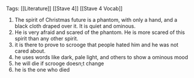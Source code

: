 Tags: [[Literature]] [[Stave 4]] [[Stave 4 Vocab]]

1. The spirit of Christmas future is a phantom, with only a hand, and a black cloth draped over it. It is quiet and ominous.
2. He is very afraid and scared of the phantom. He is more scared of this spirit than any other spirit.
3. it is there to prove to scrooge that people hated him and he was not cared about.
4. he uses words like dark, pale light, and others to show a ominous mood
5. he will die if scrooge doesn;t change
6. he is the one who died